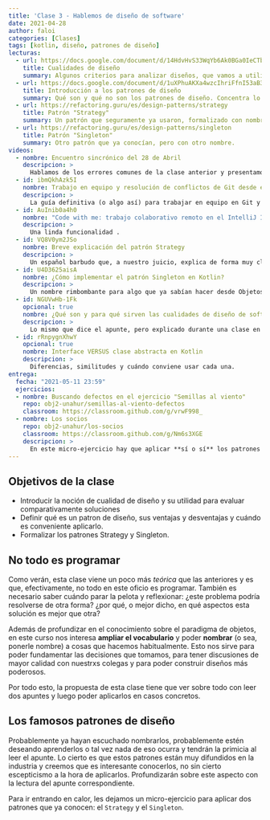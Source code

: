 ```yaml
---
title: 'Clase 3 - Hablemos de diseño de software'
date: 2021-04-28
author: faloi
categories: [Clases]
tags: [kotlin, diseño, patrones de diseño]
lecturas:
  - url: https://docs.google.com/document/d/14HdvHvS33WqYb6Ak0BGa0IeCTbzeCRSDKs-1Ot-qLDw/edit?usp=sharing
    title: Cualidades de diseño
    summary: Algunos criterios para analizar diseños, que vamos a utilizar como métricas para corregir los trabajos de esta materia. En particular, para esta entrega van a tener que trabajar intensamente con los que están en la sección [Cualidades que se pueden estudiar con cierta independencia tecnológica](https://docs.google.com/document/d/14HdvHvS33WqYb6Ak0BGa0IeCTbzeCRSDKs-1Ot-qLDw/edit#heading=h.5ntffpcf14xd).
  - url: https://docs.google.com/document/d/1uXPhuAKXa4wzcIhriFfnI53aB311jOZtcKfTDuiKQ8Y/edit?usp=sharing
    title: Introducción a los patrones de diseño
    summary: Qué son y qué no son los patrones de diseño. Concentra lo que vinimos diciendo desde el comienzo de la materia, con algunas reflexiones interesantes y referencias para ampliar el panorama.
  - url: https://refactoring.guru/es/design-patterns/strategy
    title: Patrón "Strategy"
    summary: Un patrón que seguramente ya usaron, formalizado con nombre y apellido.
  - url: https://refactoring.guru/es/design-patterns/singleton
    title: Patrón "Singleton"
    summary: Otro patrón que ya conocían, pero con otro nombre.
videos:
  - nombre: Encuentro sincrónico del 28 de Abril
    descripcion: >
      Hablamos de los errores comunes de la clase anterior y presentamos esta clase.
  - id: ibmQkhAzk5I
    nombre: Trabajo en equipo y resolución de conflictos de Git desde el IntelliJ Idea
    descripcion: >
      La guía definitiva (o algo así) para trabajar en equipo en Git y no morir en el intento.
  - id: AuInib0a4h0
    nombre: "Code with me: trabajo colaborativo remoto en el IntelliJ Idea"
    descripcion: >
      Una linda funcionalidad .
  - id: VQ8V0ym2JSo
    nombre: Breve explicación del patrón Strategy
    descripcion: >
      Un español barbudo que, a nuestro juicio, explica de forma muy clara los patrones de diseño. Utiliza porciones de código en Typescript (primo tipado de Javascript), que no deberían resultarles tan difícil de leer.
  - id: U4D3625aisA
    nombre: ¿Cómo implementar el patrón Singleton en Kotlin?
    descripcion: >
      Un nombre rimbombante para algo que ya sabían hacer desde Objetos 1: crear un objeto sin clase. :stuck_out_tongue:
  - id: NGUVwHb-1Fk
    opcional: true
    nombre: ¿Qué son y para qué sirven las cualidades de diseño de software?
    descripcion: >
      Lo mismo que dice el apunte, pero explicado durante una clase en vivo del 2020.
  - id: rRnpygnXhwY
    opcional: true
    nombre: Interface VERSUS clase abstracta en Kotlin
    descripcion: >
      Diferencias, similitudes y cuándo conviene usar cada una.
entrega:
  fecha: "2021-05-11 23:59"
  ejercicios:
  - nombre: Buscando defectos en el ejercicio "Semillas al viento"
    repo: obj2-unahur/semillas-al-viento-defectos
    classroom: https://classroom.github.com/g/vrwF998_
  - nombre: Los socios
    repo: obj2-unahur/los-socios
    classroom: https://classroom.github.com/g/Nm6s3XGE
    descripcion: >
      En este micro-ejercicio hay que aplicar **sí o sí** los patrones Strategy y Singleton. Al ser tan chico, recomendamos resolverlo de manera sincrónica - una buena excusa para probar el _Code with me_. :wink:
---
```



## Objetivos de la clase

* Introducir la noción de cualidad de diseño y su utilidad para evaluar comparativamente soluciones
* Definir qué es un patron de diseño, sus ventajas y desventajas y cuándo es conveniente aplicarlo.
* Formalizar los patrones Strategy y Singleton.

## No todo es programar

Como verán, esta clase viene un poco más _teórica_ que las anteriores y es que, efectivamente, no todo en este oficio es programar. También es necesario saber cuándo parar la pelota y reflexionar: ¿este problema podría resolverse de otra forma? ¿por qué, o mejor dicho, en qué aspectos esta solución es mejor que otra?

Además de profundizar en el conocimiento sobre el paradigma de objetos, en este curso nos interesa **ampliar el vocabulario** y poder **nombrar** (o sea, ponerle nombre) a cosas que hacemos habitualmente. Esto nos sirve para poder fundamentar las decisiones que tomamos, para tener discusiones de mayor calidad con nuestrxs colegas y para poder construir diseños más poderosos.

Por todo esto, la propuesta de esta clase tiene que ver sobre todo con leer dos apuntes y luego poder aplicarlos en casos concretos.

## Los famosos patrones de diseño

Probablemente ya hayan escuchado nombrarlos, probablemente estén deseando aprenderlos o tal vez nada de eso ocurra y tendrán la primicia al leer el apunte. Lo cierto es que estos patrones están muy difundidos en la industria y creemos que es interesante conocerlos, no sin cierto escepticismo a la hora de aplicarlos. Profundizarán sobre este aspecto con la lectura del apunte correspondiente.

Para ir entrando en calor, les dejamos un micro-ejercicio para aplicar dos patrones que ya conocen: el `Strategy` y el `Singleton`.
